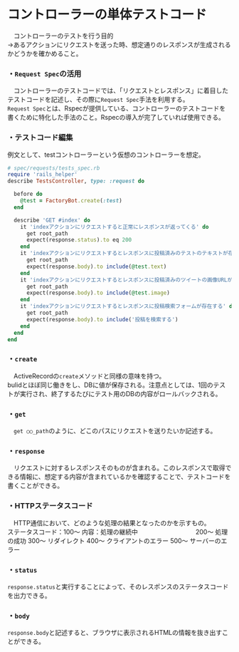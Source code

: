 # コントローラーの単体テストコード
　コントローラーのテストを行う目的<br>
 →あるアクションにリクエストを送った時、想定通りのレスポンスが生成されるかどうかを確かめること。
### ・`Request Spec`の活用
　コントローラーのテストコードでは、「リクエストとレスポンス」に着目したテストコードを記述し、その際に`Request Spec`手法を利用する。<br>
 `Request Spec`とは、Rspecが提供している、コントローラーのテストコードを書くために特化した手法のこと。Rspecの導入が完了していれば使用できる。
 ### ・テストコード編集
 例文として、testコントローラーという仮想のコントローラーを想定。
````tests_spec.rb
# spec/requests/tests_spec.rb
require 'rails_helper'
describe TestsController, type: :request do

  before do
    @test = FactoryBot.create(:test)
  end

  describe 'GET #index' do
    it 'indexアクションにリクエストすると正常にレスポンスが返ってくる' do
      get root_path
      expect(response.status).to eq 200
    end
    it 'indexアクションにリクエストするとレスポンスに投稿済みのテストのテキストが存在する' do
      get root_path
      expect(response.body).to include(@test.text)
    end
    it 'indexアクションにリクエストするとレスポンスに投稿済みのツイートの画像URLが存在する' do
      get root_path
      expect(response.body).to include(@test.image)
    end
    it 'indexアクションにリクエストするとレスポンスに投稿検索フォームが存在する' do
      get root_path
      expect(response.body).to include('投稿を検索する')
    end
  end
end
````
### ・`create`
　ActiveRecordの`create`メソッドと同様の意味を持つ。<br>
bulidとほぼ同じ働きをし、DBに値が保存される。注意点としては、1回のテストが実行され、終了するたびにテスト用のDBの内容がロールバックされる。
### ・`get`
　`get ○○_path`のように、どこのパスにリクエストを送りたいか記述する。
### ・`response`
 　リクエストに対するレスポンスそのものが含まれる。このレスポンスで取得できる情報に、想定する内容が含まれているかを確認することで、テストコードを書くことができる。
### ・HTTPステータスコード
　HTTP通信において、どのような処理の結果となったのかを示すもの。<br>
 ステータスコード：100〜  内容：処理の継続中
 　　　　　　　　　200〜       処理の成功
                300〜       リダイレクト
                400〜       クライアントのエラー
                500〜       サーバーのエラー
### ・`status`
`response.status`と実行することによって、そのレスポンスのステータスコードを出力できる。
### ・`body`
`response.body`と記述すると、ブラウザに表示されるHTMLの情報を抜き出すことができる。
 
